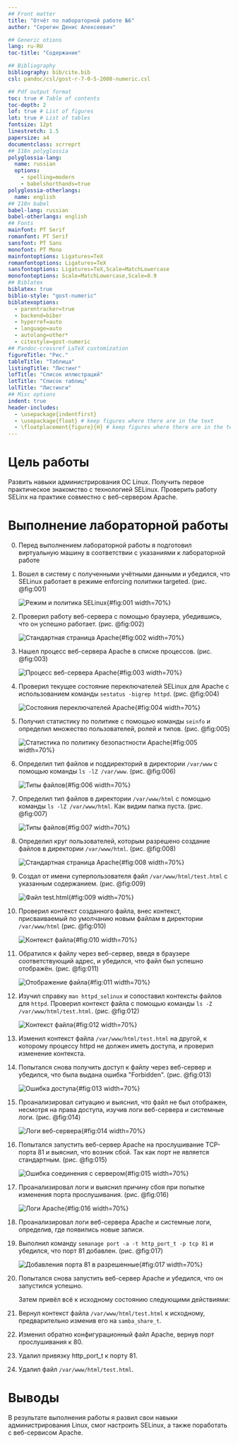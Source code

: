 ```yaml
---
## Front matter
title: "Отчёт по лабораторной работе №6"
author: "Серегин Денис Алексеевич"

## Generic otions
lang: ru-RU
toc-title: "Содержание"

## Bibliography
bibliography: bib/cite.bib
csl: pandoc/csl/gost-r-7-0-5-2008-numeric.csl

## Pdf output format
toc: true # Table of contents
toc-depth: 2
lof: true # List of figures
lot: true # List of tables
fontsize: 12pt
linestretch: 1.5
papersize: a4
documentclass: scrreprt
## I18n polyglossia
polyglossia-lang:
  name: russian
  options:
	- spelling=modern
	- babelshorthands=true
polyglossia-otherlangs:
  name: english
## I18n babel
babel-lang: russian
babel-otherlangs: english
## Fonts
mainfont: PT Serif
romanfont: PT Serif
sansfont: PT Sans
monofont: PT Mono
mainfontoptions: Ligatures=TeX
romanfontoptions: Ligatures=TeX
sansfontoptions: Ligatures=TeX,Scale=MatchLowercase
monofontoptions: Scale=MatchLowercase,Scale=0.9
## Biblatex
biblatex: true
biblio-style: "gost-numeric"
biblatexoptions:
  - parentracker=true
  - backend=biber
  - hyperref=auto
  - language=auto
  - autolang=other*
  - citestyle=gost-numeric
## Pandoc-crossref LaTeX customization
figureTitle: "Рис."
tableTitle: "Таблица"
listingTitle: "Листинг"
lofTitle: "Список иллюстраций"
lotTitle: "Список таблиц"
lolTitle: "Листинги"
## Misc options
indent: true
header-includes:
  - \usepackage{indentfirst}
  - \usepackage{float} # keep figures where there are in the text
  - \floatplacement{figure}{H} # keep figures where there are in the text
---
```


# Цель работы

Развить навыки администрирования ОС Linux. Получить первое практическое знакомство с технологией SELinux. Проверить работу SELinx на практике совместно с веб-сервером Apache.

# Выполнение лабораторной работы

0. Перед выполнением лабораторной работы я подготовил виртуальную машину в соответствии с указаниями к лабораторной работе 

1. Вошел в систему с полученными учётными данными и убедился, что SELinux работает в режиме enforcing политики targeted. (рис. @fig:001)

   ![Режим и политика SELinux](image/1.png){#fig:001 width=70%}

2. Проверил работу веб-сервера с помощью браузера, убедившись, что он успешно работает. (рис. @fig:002)

   ![Стандартная страница Apache](image/2.png){#fig:002 width=70%}

3. Нашел процесс веб-сервера Apache в списке процессов. (рис. @fig:003)

   ![Процесс веб-сервера Apache](image/3.png){#fig:003 width=70%}

4. Проверил текущее состояние переключателей SELinux для Apache с использованием команды `sestatus -bigrep httpd`. (рис. @fig:004)

   ![Состояния переключателей Apache](image/4.png){#fig:004 width=70%}

5. Получил статистику по политике с помощью команды `seinfo` и определил множество пользователей, ролей и типов. (рис. @fig:005)

   ![Статистика по политику безопастности Apache](image/5.png){#fig:005 width=70%}

6. Определил тип файлов и поддиректорий в директории `/var/www` с помощью команды `ls -lZ /var/www`. (рис. @fig:006)

   ![Типы файлов](image/6.png){#fig:006 width=70%}

7. Определил тип файлов в директории `/var/www/html` с помощью команды `ls -lZ /var/www/html`. Как видим папка пуста. (рис. @fig:007)

   ![Типы файлов](image/7.png){#fig:007 width=70%}

8. Определил круг пользователей, которым разрешено создание файлов в директории `/var/www/html`. (рис. @fig:008)

   ![Стандартная страница Apache](image/8.png){#fig:008 width=70%}

9. Создал от имени суперпользователя файл `/var/www/html/test.html` с указанным содержанием. (рис. @fig:009)

   ![Файл test.html](image/9.png){#fig:009 width=70%}

10. Проверил контекст созданного файла, внес контекст, присваиваемый по умолчанию новым файлам в директории `/var/www/html` (рис. @fig:010)

    ![Контекст файла](image/10.png){#fig:010 width=70%}

11. Обратился к файлу через веб-сервер, введя в браузере соответствующий адрес, и убедился, что файл был успешно отображён. (рис. @fig:011)

    ![Отображение файла](image/11.png){#fig:011 width=70%}

12. Изучил справку `man httpd_selinux` и сопоставил контексты файлов для `httpd`. Проверил контекст файла с помощью команды `ls -Z /var/www/html/test.html`. (рис. @fig:012)

    ![Контекст файла](image/12.png){#fig:012 width=70%}

13. Изменил контекст файла `/var/www/html/test.html` на другой, к которому процессу httpd не должен иметь доступа, и проверил изменение контекста.

14. Попытался снова получить доступ к файлу через веб-сервер и убедился, что была выдана ошибка "Forbidden". (рис. @fig:013)

    ![Ошибка доступа](image/13.png){#fig:013 width=70%}

15. Проанализировал ситуацию и выяснил, что файл не был отображен, несмотря на права доступа, изучив логи веб-сервера и системные логи. (рис. @fig:014)

    ![Логи веб-сервера](image/14.png){#fig:014 width=70%}

16. Попытался запустить веб-сервер Apache на прослушивание TCP-порта 81 и выяснил, что возник сбой. Так как порт не является стандартным. (рис. @fig:015)

    ![Ошибка соединения с сервером](image/15.png){#fig:015 width=70%}

17. Проанализировал логи и выяснил причину сбоя при попытке изменения порта прослушивания. (рис. @fig:016)

    ![Логи Apache](image/16.png){#fig:016 width=70%}

18. Проанализировал логи веб-сервера Apache и системные логи, определив, где появились новые записи.

19. Выполнил команду `semanage port -a -t http_port_t -p tcp 81` и убедился, что порт 81 добавлен. (рис. @fig:017)

    ![Добавления порта 81 в разрешенные](image/17.png){#fig:017 width=70%}

20. Попытался снова запустить веб-сервер Apache и убедился, что он запустился успешно.

    Затем привёл всё к исходному состоянию следующими действиями:

21. Вернул контекст файла `/var/www/html/test.html` к исходному, предварительно изменив его на `samba_share_t`.

22. Изменил обратно конфигурационный файл Apache, вернув порт прослушивания к 80.

23. Удалил привязку http_port_t к порту 81.

24. Удалил файл `/var/www/html/test.html`.


# Выводы

В результате выполнения работы я развил свои навыки администрирования Linux, смог настроить SELinux, а также поработать с веб-сервисом Apache. 

